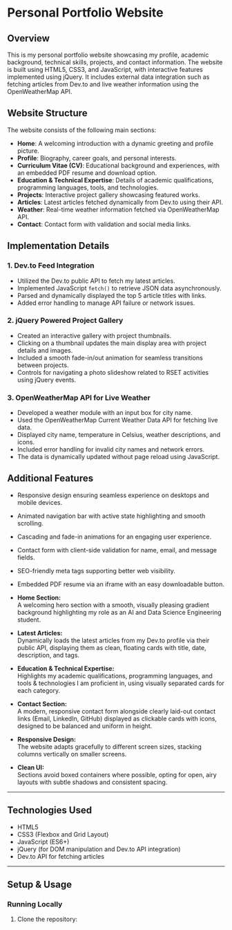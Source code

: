 # Personal Portfolio Website

## Overview

This is my personal portfolio website showcasing my profile, academic background, technical skills, projects, and contact information. The website is built using HTML5, CSS3, and JavaScript, with interactive features implemented using jQuery. It includes external data integration such as fetching articles from Dev.to and live weather information using the OpenWeatherMap API.

## Website Structure

The website consists of the following main sections:

- **Home**: A welcoming introduction with a dynamic greeting and profile picture.
- **Profile**: Biography, career goals, and personal interests.
- **Curriculum Vitae (CV)**: Educational background and experiences, with an embedded PDF resume and download option.
- **Education & Technical Expertise**: Details of academic qualifications, programming languages, tools, and technologies.
- **Projects**: Interactive project gallery showcasing featured works.
- **Articles**: Latest articles fetched dynamically from Dev.to using their API.
- **Weather**: Real-time weather information fetched via OpenWeatherMap API.
- **Contact**: Contact form with validation and social media links.

## Implementation Details

### 1. Dev.to Feed Integration

- Utilized the Dev.to public API to fetch my latest articles.
- Implemented JavaScript `fetch()` to retrieve JSON data asynchronously.
- Parsed and dynamically displayed the top 5 article titles with links.
- Added error handling to manage API failure or network issues.

### 2. jQuery Powered Project Gallery

- Created an interactive gallery with project thumbnails.
- Clicking on a thumbnail updates the main display area with project details and images.
- Included a smooth fade-in/out animation for seamless transitions between projects.
- Controls for navigating a photo slideshow related to RSET activities using jQuery events.

### 3. OpenWeatherMap API for Live Weather

- Developed a weather module with an input box for city name.
- Used the OpenWeatherMap Current Weather Data API for fetching live data.
- Displayed city name, temperature in Celsius, weather descriptions, and icons.
- Included error handling for invalid city names and network errors.
- The data is dynamically updated without page reload using JavaScript.

## Additional Features

- Responsive design ensuring seamless experience on desktops and mobile devices.
- Animated navigation bar with active state highlighting and smooth scrolling.
- Cascading and fade-in animations for an engaging user experience.
- Contact form with client-side validation for name, email, and message fields.
- SEO-friendly meta tags supporting better web visibility.
- Embedded PDF resume via an iframe with an easy downloadable button.

- **Home Section:**  
  A welcoming hero section with a smooth, visually pleasing gradient background highlighting my role as an AI and Data Science Engineering student.

- **Latest Articles:**  
  Dynamically loads the latest articles from my Dev.to profile via their public API, displaying them as clean, floating cards with title, date, description, and tags.

- **Education & Technical Expertise:**  
  Highlights my academic qualifications, programming languages, and tools & technologies I am proficient in, using visually separated cards for each category.

- **Contact Section:**  
  A modern, responsive contact form alongside clearly laid-out contact links (Email, LinkedIn, GitHub) displayed as clickable cards with icons, designed to be balanced and uniform in height.

- **Responsive Design:**  
  The website adapts gracefully to different screen sizes, stacking columns vertically on smaller screens.

- **Clean UI:**  
  Sections avoid boxed containers where possible, opting for open, airy layouts with subtle shadows and consistent spacing.

---

## Technologies Used

- HTML5
- CSS3 (Flexbox and Grid Layout)
- JavaScript (ES6+)
- jQuery (for DOM manipulation and Dev.to API integration)
- Dev.to API for fetching articles

---

## Setup & Usage

### Running Locally

1. Clone the repository:



